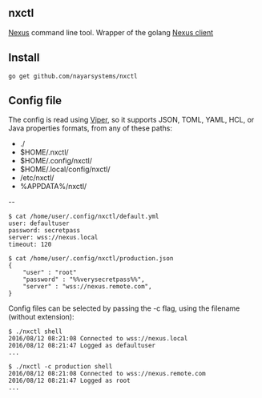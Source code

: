 ## nxctl
[Nexus](https://github.com/jaracil/nexus/) command line tool. Wrapper of the golang [Nexus client](https://github.com/jaracil/nxcli)

## Install
    go get github.com/nayarsystems/nxctl

## Config file

The config is read using [Viper](https://github.com/spf13/viper), so it supports JSON, TOML, YAML, HCL, or Java properties formats, from any of these paths: 

* ./
* $HOME/.nxctl/
* $HOME/.config/nxctl/
* $HOME/.local/config/nxctl/
* /etc/nxctl/
* %APPDATA%/nxctl/

-- 

    $ cat /home/user/.config/nxctl/default.yml 
    user: defaultuser
    password: secretpass
    server: wss://nexus.local
    timeout: 120

    $ cat /home/user/.config/nxctl/production.json
    {
        "user" : "root" 
        "password" : "%%verysecretpass%%",
        "server" : "wss://nexus.remote.com",
    }


Config files can be selected by passing the -c flag, using the filename (without extension):

    $ ./nxctl shell 
    2016/08/12 08:21:08 Connected to wss://nexus.local
    2016/08/12 08:21:47 Logged as defaultuser
    ...

    $ ./nxctl -c production shell 
    2016/08/12 08:21:08 Connected to wss://nexus.remote.com
    2016/08/12 08:21:47 Logged as root
    ...


